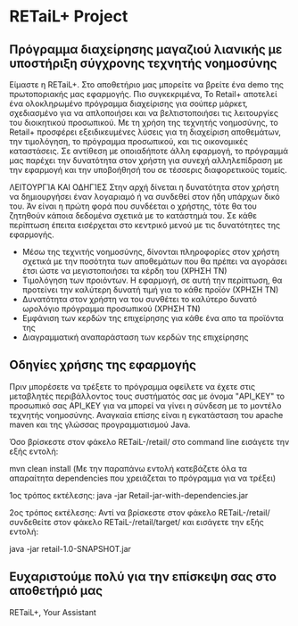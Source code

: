 # RETaiL+ Project

## Πρόγραμμα διαχείρησης μαγαζιού λιανικής με υποστήριξη σύγχρονης τεχνητής νοημοσύνης

Είμαστε η RETaiL+. Στο αποθετήριο μας μπορείτε να βρείτε ένα demo της πρωτοποριακής μας εφαρμογής. Πιο συγκεκριμένα, Το Retail+ αποτελεί ένα ολοκληρωμένο πρόγραμμα διαχείρισης για σούπερ μάρκετ, σχεδιασμένο για να απλοποιήσει και να βελτιστοποιήσει τις λειτουργίες του διοικητικού προσωπικού. Με τη χρήση της τεχνητής νοημοσύνης, το Retail+ προσφέρει εξειδικευμένες λύσεις για τη διαχείριση αποθεμάτων, την τιμολόγηση, το πρόγραμμα προσωπικού, και τις οικονομικές καταστάσεις. Σε αντίθεση με οποιαδήποτε άλλη εφαρμογή, το πρόγραμμά μας παρέχει την δυνατότητα στον χρήστη για συνεχή αλληλεπίδραση με την εφαρμογή και την υποβοήθησή του σε τέσσερις διαφορετικούς τομείς.

ΛΕΙΤΟΥΡΓΊΑ ΚΑΙ ΟΔΗΓΊΕΣ Στην αρχή δίνεται η δυνατότητα στον χρήστη να δημιουργήσει έναν λογαριαμό ή να συνδεθεί στον ήδη υπάρχων δικό του. Άν είναι η πρώτη φορά που συνδέεται ο χρήστης, τότε θα του ζητηθούν κάποια δεδομένα σχετικά με το κατάστημά του. Σε κάθε περίπτωση έπειτα εισέρχεται στο κεντρικό μενού με τις δυνατότητες της εφαρμογής.

* Μέσω της τεχνιτής νοημοσύνης, δίνονται πληροφορίες στον χρήστη σχετικά με την ποσότητα των αποθεμάτων που θα πρέπει να αγοράσει έτσι ώστε να μεγιστοποιήσει τα κέρδη του (ΧΡΗΣΗ ΤΝ)
* Τιμολόγηση των προιόντων. Η εφαρμογή, σε αυτή την περίπτωση, θα προτείνει την καλύτερη δυνατή τιμή για το κάθε προϊόν (ΧΡΗΣΗ ΤΝ)
* Δυνατότητα στον χρήστη να του συνθέτει το καλύτερο δυνατό ωρολόγιο πρόγραμμα προσωπικού (ΧΡΗΣΗ ΤΝ)
* Εμφάνιση των κερδών της επιχείρησης για κάθε ένα απο τα προϊόντα της
* Διαγραμματική αναπαράσταση των κερδών της επιχείρησης

## Οδηγίες χρήσης της εφαρμογής

Πριν μπορέσετε να τρέξετε το πρόγραμμα οφείλετε να έχετε στις μεταβλητές περιβάλλοντος τους συστήματός σας με όνομα "API_KEY" το προσωπικό σας API_KEY για να μπορεί να γίνει η σύνδεση με το μοντέλο τεχνητής νοημοσύνης. Αναγκαία επίσης είναι η εγκατάσταση του apache maven και της γλώσσας προγραμματισμού Java.

Όσο βρίσκεστε στον φάκελο RETaiL-/retail/ στο command line εισάγετε την εξής εντολή:

mvn clean install
(Με την παραπάνω εντολή κατεβάζετε όλα τα απαραίτητα dependencies που χρειάζεται το πρόγραμμα για να τρέξει)

1ος τρόπος εκτέλεσης:
java -jar Retail-jar-with-dependencies.jar

2ος τρόπος εκτέλεσης:
Αντί να βρίσκεστε στον φάκελο RETaiL-/retail/ συνδεθείτε στον φάκελο RETaiL-/retail/target/ και εισάγετε την εξής εντολή:

java -jar retail-1.0-SNAPSHOT.jar

## Ευχαριστούμε πολύ για την επίσκεψη σας στο αποθετήριό μας
RETaiL+, Your Assistant